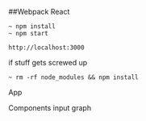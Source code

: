 
##Webpack React

````
~ npm install
~ npm start

http://localhost:3000
````

if stuff gets screwed up

````
~ rm -rf node_modules && npm install
````

App

Components
	input
	graph